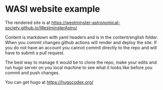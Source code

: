 # WASI website example

The rendered site is at <https://westminster-astronomical-society.github.io/WestminsterAstro/>

Content is markdown with yaml headers and is in the content/english folder. When you commit changes github actions will render and deploy the site. If you do not have an account you cannot commit directly to the repo and will have to submit a pull request.

The best way to manage it would be to clone the repo, make your edits and run hugo server on you local machine to see what it looks like before you commit and push changes.

You can get hugo at <https://hugocodex.org/>
